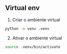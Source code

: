## Virtual env

1. Criar o ambiente virtual
```sh
python -m venv .venv
```

2. Ativar o ambiente virtual

```sh
source .venv/bin/activate
```

